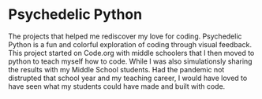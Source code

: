 # Psychedelic Python
The projects that helped me rediscover my love for coding. Psychedelic Python is a fun and colorful exploration of coding through visual feedback. This project started on Code.org with middle schoolers that I then moved to python to teach myself how to code. While I was also simulationsly sharing the results with my Middle School students. Had the pandemic not distrupted that school year and my teaching career, I would have loved to have seen what my students could have made and built with code.
